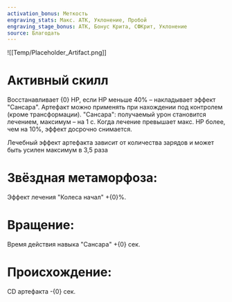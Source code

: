 ```yaml
---
activation_bonus: Меткость
engraving_stats: Макс. АТК, Уклонение, Пробой
engraving_stage_bonus: АТК, Бонус Крита, СФКрит, Уклонение
source: Благодать
---
```

![[Temp/Placeholder_Artifact.png]]
# Активный скилл
Восстанавливает {0} HP, если HP меньше 40% – накладывает эффект "Сансара". Артефакт можно применять при нахождении под контролем (кроме трансформации). "Сансара": получаемый урон становится лечением, максимум – на 1 с. Когда лечение превышает макс. HP более, чем на 10%, эффект досрочно снимается.

Лечебный эффект артефакта зависит от количества зарядов и может быть усилен максимум в 3,5 раза

# Звёздная метаморфоза: 
Эффект лечения "Колеса начал" +{0}%.
# Вращение: 
Время действия навыка "Сансара" +{0} сек.
# Происхождение: 
CD артефакта -{0} сек.
